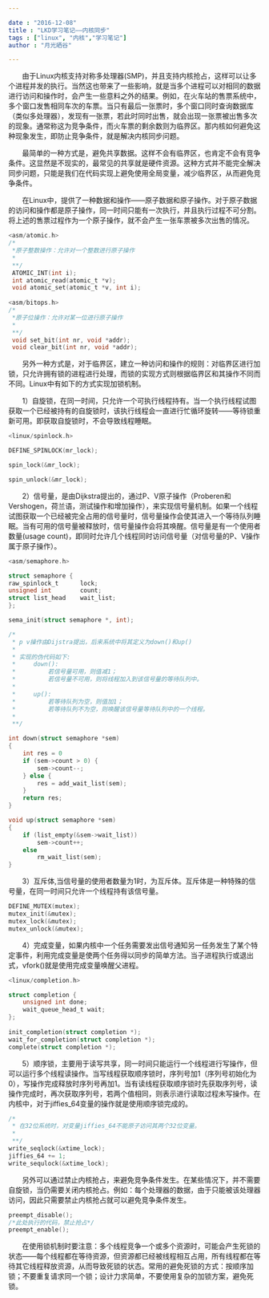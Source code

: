 ```yaml
---

date : "2016-12-08"
title : "LKD学习笔记——内核同步"
tags : ["linux", "内核","学习笔记"]
author : "月光晒谷"

---
```




&nbsp; &nbsp; &nbsp; &nbsp;由于Linux内核支持对称多处理器(SMP)，并且支持内核抢占，这样可以让多个进程并发的执行。当然这也带来了一些影响，就是当多个进程可以对相同的数据进行访问和操作时，会产生一些意料之外的结果。例如，在火车站的售票系统中，多个窗口发售相同车次的车票。当只有最后一张票时，多个窗口同时查询数据库（类似多处理器），发现有一张票，若此时同时出售，就会出现一张票被出售多次的现象。通常称这为竞争条件，而火车票的剩余数则为临界区。那内核如何避免这种现象发生，即防止竞争条件，就是解决内核同步问题。

<!--more-->

&nbsp; &nbsp; &nbsp; &nbsp;最简单的一种方式是，避免共享数据。这样不会有临界区，也肯定不会有竞争条件。这显然是不现实的，最常见的共享就是硬件资源。这种方式并不能完全解决同步问题，只能是我们在代码实现上避免使用全局变量，减少临界区，从而避免竞争条件。

&nbsp; &nbsp; &nbsp; &nbsp;在Linux中，提供了一种数据和操作——原子数据和原子操作。对于原子数据的访问和操作都是原子操作，同一时间只能有一次执行，并且执行过程不可分割。将上述的售票过程作为一个原子操作，就不会产生一张车票被多次出售的情况。

``` C
<asm/atomic.h>
/*
 *原子整数操作：允许对一个整数进行原子操作
 *
 **/
 ATOMIC_INT(int i);
 int atomic_read(atomic_t *v);
 void atomic_set(atomic_t *v, int i);
 
<asm/bitops.h>
/*
 *原子位操作：允许对某一位进行原子操作
 *
 **/
 void set_bit(int nr, void *addr);
 void clear_bit(int nr, void *addr);
```


&nbsp; &nbsp; &nbsp; &nbsp;另外一种方式是，对于临界区，建立一种访问和操作的规则：对临界区进行加锁，只允许拥有锁的进程进行处理，而锁的实现方式则根据临界区和其操作不同而不同。Linux中有如下的方式实现加锁机制。

&nbsp; &nbsp; &nbsp; &nbsp;1）自旋锁，在同一时间，只允许一个可执行线程持有。当一个执行线程试图获取一个已经被持有的自旋锁时，该执行线程会一直进行忙循环旋转——等待锁重新可用。即获取自旋锁时，不会导致线程睡眠。

```C
<linux/spinlock.h>

DEFINE_SPINLOCK(mr_lock);

spin_lock(&mr_lock);

spin_unlock(&mr_lock);
```
&nbsp; &nbsp; &nbsp; &nbsp;2）信号量，是由Dijkstra提出的，通过P、V原子操作（Proberen和Vershogen，荷兰语，测试操作和增加操作），来实现信号量机制。如果一个线程试图获取一个已经被完全占用的信号量时，信号量操作会使其进入一个等待队列睡眠。当有可用的信号量被释放时，信号量操作会将其唤醒。信号量是有一个使用者数量(usage count)，即同时允许几个线程同时访问信号量（对信号量的P、V操作属于原子操作）。

```C
<asm/semaphore.h>

struct semaphore {
raw_spinlock_t		lock;
unsigned int		count;
struct list_head	wait_list;
};

sema_init(struct semaphore *, int);

/*
 * p v操作由Dijstra提出，后来系统中将其定义为down()和up()
 *
 * 实现的伪代码如下:
 *     down():
 *         若信号量可用，则值减1；
 *         若信号量不可用，则将线程加入到该信号量的等待队列中。
 * 
 *     up():
 *         若等待队列为空，则值加1；
 *         若等待队列不为空，则唤醒该信号量等待队列中的一个线程。
 *
 **/    

int down(struct semaphore *sem)
{
    int res = 0
	if (sem->count > 0) {
		sem->count--;
	} else { 
	    res = add_wait_list(sem);     
	}
	return res;
}

void up(struct semaphore *sem)
{
	if (list_empty(&sem->wait_list))
		sem->count++;
	else
		rm_wait_list(sem);	
}
```
&nbsp; &nbsp; &nbsp; &nbsp;3）互斥体,当信号量的使用者数量为1时，为互斥体。互斥体是一种特殊的信号量，在同一时间只允许一个线程持有该信号量。

```C
DEFINE_MUTEX(mutex);
mutex_init(&mutex);
mutex_lock(&mutex);
mutex_unlock(&mutex);
```
&nbsp; &nbsp; &nbsp; &nbsp;4）完成变量，如果内核中一个任务需要发出信号通知另一任务发生了某个特定事件，利用完成变量是使两个任务得以同步的简单方法。当子进程执行或退出式，vfork()就是使用完成变量唤醒父进程。

```C
<linux/completion.h>

struct completion {
	unsigned int done;
	wait_queue_head_t wait;
};
 
init_completion(struct completion *);
wait_for_completion(struct completion *);
complete(struct completion *);
```
&nbsp; &nbsp; &nbsp; &nbsp;5）顺序锁，主要用于读写共享，同一时间只能运行一个线程进行写操作，但可以运行多个线程读操作。当写线程获取顺序锁时，序列号加1（序列号初始化为0），写操作完成释放时序列号再加1。当有读线程获取顺序锁时先获取序列号，读操作完成时，再次获取序列号，若两个值相同，则表示进行读取过程未写操作。在内核中，对于jiffies_64变量的操作就是使用顺序锁完成的。

```C
/*
 * 在32位系统时，对变量jiffies_64不能原子访问其两个32位变量。
 *
 **/   
write_seqlock(&xtime_lock);
jiffies_64 += 1;
write_sequlock(&xtime_lock);
```

&nbsp; &nbsp; &nbsp; &nbsp;另外可以通过禁止内核抢占，来避免竞争条件发生。在某些情况下，并不需要自旋锁，当仍需要关闭内核抢占。例如：每个处理器的数据，由于只能被该处理器访问，因此只需要禁止内核抢占就可以避免竞争条件发生。

```C    
preempt_disable();
/*此处执行的代码，禁止抢占*/
preempt_enable();
```
    
&nbsp; &nbsp; &nbsp; &nbsp;在使用锁机制时要注意：多个线程竞争一个或多个资源时，可能会产生死锁的状态——每个线程都在等待资源，但资源都已经被线程相互占用，所有线程都在等待其它线程释放资源，从而导致死锁的状态。常用的避免死锁的方式：按顺序加锁；不要重复请求同一个锁；设计力求简单，不要使用复杂的加锁方案，避免死锁。


